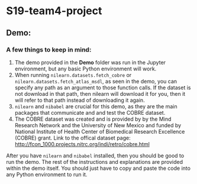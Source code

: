 # S19-team4-project

## Demo:

### A few things to keep in mind:
1. The demo provided in the **Demo** folder was run in the Jupyter environment, but any basic Python environment will work.
2. When running `nilearn.datasets.fetch_cobre` or `nilearn.datasets.fetch_atlas_msdl`, as seen in the demo, you can specify any path as an argument to those function calls. If the dataset is not download in that path, then nilearn will download it for you, then it will refer to that path instead of downloading it again.
3. `nilearn` and `nibabel` are crucial for this demo, as they are the main packages that communicate and and test the COBRE dataset.
4. The COBRE dataset was created and is provided by by the Mind Research Network and the University of New Mexico and funded by National Institute of Health Center of Biomedical Research Excellence (COBRE) grant. Link to the offical dataset page: http://fcon_1000.projects.nitrc.org/indi/retro/cobre.html

After you have `nilearn` and `nibabel` installed, then you should be good to run the demo. The rest of the instructions and explanations are provided within the demo itself. You should just have to copy and paste the code into any Python environment to run it.